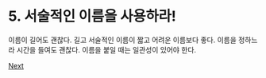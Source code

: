 # 5. 서술적인 이름을 사용하라!

이름이 길어도 괜찮다. 길고 서술적인 이름이 짧고 어려운 이름보다 좋다. 이름을 정하느라 시간을 들여도 괜찮다. 이름을 붙일 때는 일관성이 있어야 한다.



[Next](6..md)
